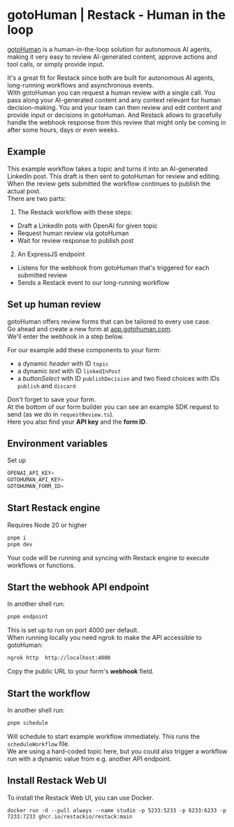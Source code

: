 # gotoHuman | Restack - Human in the loop

[gotoHuman](https://www.gotohuman.com?utm_source=github&utm_medium=restack_repo_example&utm_campaign=readme) is a human-in-the-loop solution for autonomous AI agents, making it very easy to review AI-generated content, approve actions and tool calls, or simply provide input.

It's a great fit for Restack since both are built for autonomous AI agents, long-running workflows and asynchronous events.  
With gotoHuman you can request a human review with a single call. You pass along your AI-generated content and any context relevant for human decision-making. You and your team can then review and edit content and provide input or decisions in gotoHuman. And Restack allows to gracefully handle the webhook response from this review that might only be coming in after some hours, days or even weeks.

## Example
This example workflow takes a topic and turns it into an AI-generated LinkedIn post. This draft is then sent to gotoHuman for review and editing. When the review gets submitted the workflow continues to publish the actual post.  
There are two parts:

1. The Restack workflow with these steps:
- Draft a LinkedIn pots with OpenAI for given topic
- Request human review via gotoHuman
- Wait for review response to publish post
2. An ExpressJS endpoint
- Listens for the webhook from gotoHuman that's triggered for each submitted review
- Sends a Restack event to our long-running workflow

## Set up human review

gotoHuman offers review forms that can be tailored to every use case.  
Go ahead and create a new form at [app.gotohuman.com](https://app.gotohuman.com?utm_source=github&utm_medium=restack_repo_example&utm_campaign=readme).  
We'll enter the webhook in a step below.

For our example add these components to your form:
- a dynamic *header* with ID `topic`
- a dynamic *text* with ID `linkedInPost`
- a *buttonSelect* with ID `publishDecision` and two fixed choices with IDs `publish` and `discard`

Don't forget to save your form.  
At the bottom of our form builder you can see an example SDK request to send (as we do in `requestReview.ts`).  
Here you also find your **API key** and the **form ID**.

## Environment variables
Set up
```js
OPENAI_API_KEY=
GOTOHUMAN_API_KEY=
GOTOHUMAN_FORM_ID=
```

## Start Restack engine

Requires Node 20 or higher

```bash
pnpm i
pnpm dev
```

Your code will be running and syncing with Restack engine to execute workflows or functions.

## Start the webhook API endpoint

In another shell run:

```bash
pnpm endpoint
```

This is set up to run on port 4000 per default.  
When running locally you need ngrok to make the API accessible to gotoHuman:

```bash
ngrok http  http://localhost:4000
```

Copy the public URL to your form's **webhook** field.

## Start the workflow

In another shell run:

```bash
pnpm schedule
```

Will schedule to start example workflow immediately. This runs the `scheduleWorkflow` file.  
We are using a hard-coded topic here, but you could also trigger a workflow run with a dynamic value from e.g. another API endpoint.

## Install Restack Web UI

To install the Restack Web UI, you can use Docker.

```
docker run -d --pull always --name studio -p 5233:5233 -p 6233:6233 -p 7233:7233 ghcr.io/restackio/restack:main
```

